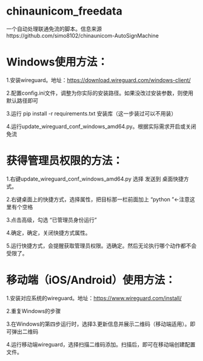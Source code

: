 # chinaunicom_freedata
一个自动处理联通免流的脚本。信息来源https://github.com/simo8102/chinaunicom-AutoSignMachine


# Windows使用方法：

1.安装wireguard。地址：https://download.wireguard.com/windows-client/

2.配置config.ini文件，调整为你实际的安装路径。如果没改过安装参数，则使用默认路径即可

3.运行 pip install -r requirements.txt 安装库（这一步装过可以不用装）

4.运行update_wireguard_conf_windows_amd64.py。根据实际需求开启或关闭免流


# 获得管理员权限的方法：

1.右键update_wireguard_conf_windows_amd64.py 选择 发送到 桌面快捷方式。

2.右键桌面上的快捷方式，选择属性，把目标那一栏前面加上 “python ”<-注意这里有个空格

3.点击高级，勾选 “已管理员身份运行”

4.确定，确定，关闭快捷方式属性。

5.运行快捷方式，会提醒获取管理员权限。选确定。然后无论执行哪个动作都不会受限了。


# 移动端（iOS/Android）使用方法：

1.安装对应系统的wireguard。地址：https://www.wireguard.com/install/

2.重复Windows的步骤

3.在Windows的第四步运行时，选择3.更新信息并展示二维码（移动端适用）。即可弹出二维码

4.运行移动端wireguard，选择扫描二维码添加。扫描后，即可在移动端创建配置文件。